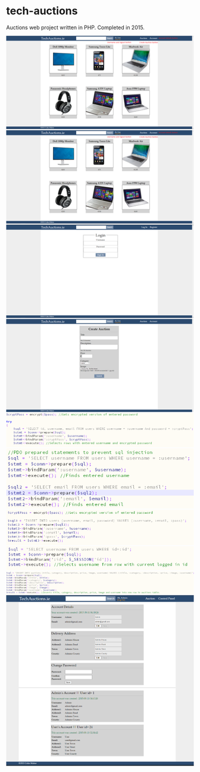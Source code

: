 # tech-auctions
Auctions web project written in PHP. Completed in 2015. 

<img src="screenshots/1.png"/>
<img src="screenshots/2.png"/>
<img src="screenshots/5.png"/>
<img src="screenshots/7.png"/>
<img src="screenshots/6.png"/>
<img src="screenshots/3.png"/>
<img src="screenshots/4.png"/>
<img src="screenshots/8.png"/>
<img src="screenshots/9.png"/>
<img src="screenshots/10.png"/>
